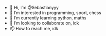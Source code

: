 - 👋 Hi, I’m @Sebastianyyy
- 👀 I’m interested in programming, sport, chess
- 🌱 I’m currently learning python, maths
- 💞️ I’m looking to collaborate on, idk
- 📫 How to reach me, idk

<!---
Sebastianyyy/Sebastianyyy is a ✨ special ✨ repository because its `README.md` (this file) appears on your GitHub profile.
You can click the Preview link to take a look at your changes.
--->
